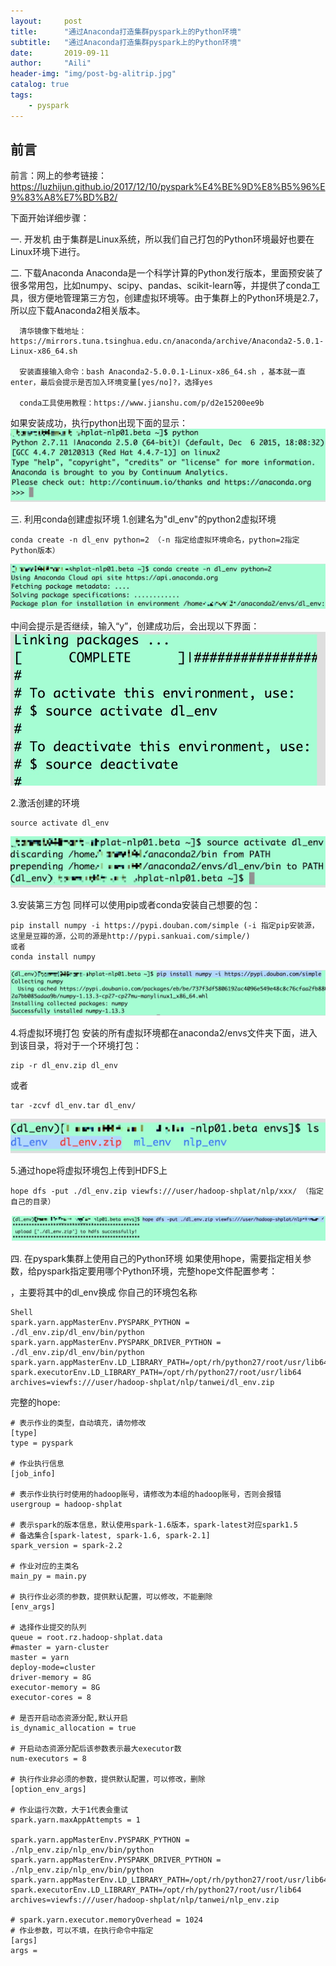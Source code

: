```yaml
---
layout:     post
title:      "通过Anaconda打造集群pyspark上的Python环境"
subtitle:   "通过Anaconda打造集群pyspark上的Python环境"
date:       2019-09-11
author:     "Aili"
header-img: "img/post-bg-alitrip.jpg"
catalog: true
tags:
    - pyspark 
---
```


> 


## 前言

前言：网上的参考链接：https://luzhijun.github.io/2017/12/10/pyspark%E4%BE%9D%E8%B5%96%E9%83%A8%E7%BD%B2/

下面开始详细步骤：

一. 开发机
    由于集群是Linux系统，所以我们自己打包的Python环境最好也要在Linux环境下进行。

二. 下载Anaconda
        Anaconda是一个科学计算的Python发行版本，里面预安装了很多常用包，比如numpy、scipy、pandas、scikit-learn等，并提供了conda工具，很方便地管理第三方包，创建虚拟环境等。由于集群上的Python环境是2.7，所以应下载Anaconda2相关版本。

      清华镜像下载地址：https://mirrors.tuna.tsinghua.edu.cn/anaconda/archive/Anaconda2-5.0.1-Linux-x86_64.sh

      安装直接输入命令：bash Anaconda2-5.0.0.1-Linux-x86_64.sh ，基本就一直enter，最后会提示是否加入环境变量[yes/no]?，选择yes

      conda工具使用教程：https://www.jianshu.com/p/d2e15200ee9b

如果安装成功，执行python出现下面的显示：
![img](/img/in-post/20190911/anaconda_install_sucess.png)

三. 利用conda创建虚拟环境
1.创建名为"dl_env"的python2虚拟环境
```Shell
conda create -n dl_env python=2 （-n 指定给虚拟环境命名，python=2指定Python版本）
```
![img](/img/in-post/20190911/conda_env_install.png)

中间会提示是否继续，输入“y”，创建成功后，会出现以下界面：
![img](/img/in-post/20190911/env_sucess.png)



2.激活创建的环境
```Shell
source activate dl_env
```
![img](/img/in-post/20190911/source_env.png)

3.安装第三方包
   同样可以使用pip或者conda安装自己想要的包：

```Shell
pip install numpy -i https://pypi.douban.com/simple (-i 指定pip安装源，这里是豆瓣的源，公司的源是http://pypi.sankuai.com/simple/)
或者
conda install numpy
```
![img](/img/in-post/20190911/pip_install_package.png)


 4.将虚拟环境打包
    安装的所有虚拟环境都在anaconda2/envs文件夹下面，进入到该目录，将对于一个环境打包：

```Shell
zip -r dl_env.zip dl_env
```
或者
```
tar -zcvf dl_env.tar dl_env/
```
![img](/img/in-post/20190911/env_zip.png)

 5.通过hope将虚拟环境包上传到HDFS上
```
hope dfs -put ./dl_env.zip viewfs:///user/hadoop-shplat/nlp/xxx/ （指定自己的目录）
```
![img](/img/in-post/20190911/zip_to_hdfs.png)

四. 在pyspark集群上使用自己的Python环境
  如果使用hope，需要指定相关参数，给pyspark指定要用哪个Python环境，完整hope文件配置参考： 

，主要将其中的dl_env换成 你自己的环境包名称

```
Shell
spark.yarn.appMasterEnv.PYSPARK_PYTHON = ./dl_env.zip/dl_env/bin/python    
spark.yarn.appMasterEnv.PYSPARK_DRIVER_PYTHON = ./dl_env.zip/dl_env/bin/python    
spark.yarn.appMasterEnv.LD_LIBRARY_PATH=/opt/rh/python27/root/usr/lib64    
spark.executorEnv.LD_LIBRARY_PATH=/opt/rh/python27/root/usr/lib64    
archives=viewfs:///user/hadoop-shplat/nlp/tanwei/dl_env.zip
```

完整的hope:

```Shell
# 表示作业的类型，自动填充，请勿修改
[type]
type = pyspark
​
# 作业执行信息
[job_info]
​
# 表示作业执行时使用的hadoop账号，请修改为本组的hadoop账号，否则会报错
usergroup = hadoop-shplat
​
# 表示spark的版本信息，默认使用spark-1.6版本，spark-latest对应spark1.5
# 备选集合[spark-latest, spark-1.6, spark-2.1]
spark_version = spark-2.2
​
# 作业对应的主类名
main_py = main.py
​
# 执行作业必须的参数，提供默认配置，可以修改，不能删除
[env_args]
​
# 选择作业提交的队列
queue = root.rz.hadoop-shplat.data
#master = yarn-cluster
master = yarn
deploy-mode=cluster
driver-memory = 8G
executor-memory = 8G
executor-cores = 8
​
# 是否开启动态资源分配,默认开启
is_dynamic_allocation = true
​
# 开启动态资源分配后该参数表示最大executor数
num-executors = 8
​
# 执行作业非必须的参数，提供默认配置，可以修改，删除
[option_env_args]
​
# 作业运行次数，大于1代表会重试
spark.yarn.maxAppAttempts = 1
​
spark.yarn.appMasterEnv.PYSPARK_PYTHON = ./nlp_env.zip/nlp_env/bin/python
spark.yarn.appMasterEnv.PYSPARK_DRIVER_PYTHON = ./nlp_env.zip/nlp_env/bin/python
spark.yarn.appMasterEnv.LD_LIBRARY_PATH=/opt/rh/python27/root/usr/lib64
spark.executorEnv.LD_LIBRARY_PATH=/opt/rh/python27/root/usr/lib64
archives=viewfs:///user/hadoop-shplat/nlp/tanwei/nlp_env.zip
​
# spark.yarn.executor.memoryOverhead = 1024
# 作业参数，可以不填，在执行命令中指定
[args]
args =
```
